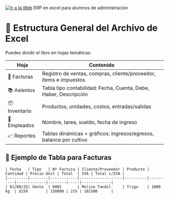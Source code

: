 [![Ir a la Web](https://img.shields.io/badge/Ir%20a%20la%20Web-007BFF?style=for-the-badge&logo=link&logoColor=white)](https://www.tuweb.com)
ERP en excel para alumnos de administración

# 📁 Estructura General del Archivo de Excel

Puedes dividir el libro en hojas temáticas:

| Hoja         | Contenido                                                                 |
|--------------|---------------------------------------------------------------------------|
| 🧾 Facturas  | Registro de ventas, compras, cliente/proveedor, ítems e impuestos        |
| 📚 Asientos  | Tabla tipo contabilidad: Fecha, Cuenta, Debe, Haber, Descripción         |
| 📦 Inventario| Productos, unidades, costos, entradas/salidas                            |
| 👥 Empleados | Nombre, tarea, sueldo, fecha de ingreso                                   |
| 📈 Reportes   | Tablas dinámicas + gráficos: ingresos/egresos, balance por cultivo      |

## 🧾 Ejemplo de Tabla para Facturas

```plaintext
| Fecha   | Tipo   | Nº Factura | Cliente/Proveedor | Producto | Cantidad | Precio Unit | Total  | IVA | Total c/IVA |
|---------|--------|------------|-------------------|----------|----------|-------------|--------|-----|-------------|
| 01/08/25| Venta  | 0001       | Molino Tandil     | Trigo    | 1000 kg  | $150        | 150000 | 21% | 181500      |
